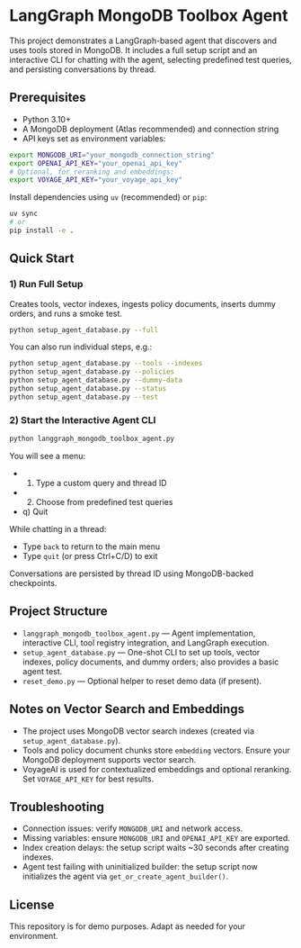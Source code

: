 # LangGraph MongoDB Toolbox Agent

This project demonstrates a LangGraph-based agent that discovers and uses tools stored in MongoDB. It includes a full setup script and an interactive CLI for chatting with the agent, selecting predefined test queries, and persisting conversations by thread.

## Prerequisites

- Python 3.10+
- A MongoDB deployment (Atlas recommended) and connection string
- API keys set as environment variables:

```bash
export MONGODB_URI="your_mongodb_connection_string"
export OPENAI_API_KEY="your_openai_api_key"
# Optional, for reranking and embeddings:
export VOYAGE_API_KEY="your_voyage_api_key"
```

Install dependencies using `uv` (recommended) or `pip`:

```bash
uv sync
# or
pip install -e .
```

## Quick Start

### 1) Run Full Setup

Creates tools, vector indexes, ingests policy documents, inserts dummy orders, and runs a smoke test.

```bash
python setup_agent_database.py --full
```

You can also run individual steps, e.g.:

```bash
python setup_agent_database.py --tools --indexes
python setup_agent_database.py --policies
python setup_agent_database.py --dummy-data
python setup_agent_database.py --status
python setup_agent_database.py --test
```

### 2) Start the Interactive Agent CLI

```bash
python langgraph_mongodb_toolbox_agent.py
```

You will see a menu:

- 1) Type a custom query and thread ID
- 2) Choose from predefined test queries
- q) Quit

While chatting in a thread:

- Type `back` to return to the main menu
- Type `quit` (or press Ctrl+C/D) to exit

Conversations are persisted by thread ID using MongoDB-backed checkpoints.

## Project Structure

- `langgraph_mongodb_toolbox_agent.py` — Agent implementation, interactive CLI, tool registry integration, and LangGraph execution.
- `setup_agent_database.py` — One-shot CLI to set up tools, vector indexes, policy documents, and dummy orders; also provides a basic agent test.
- `reset_demo.py` — Optional helper to reset demo data (if present).

## Notes on Vector Search and Embeddings

- The project uses MongoDB vector search indexes (created via `setup_agent_database.py`).
- Tools and policy document chunks store `embedding` vectors. Ensure your MongoDB deployment supports vector search.
- VoyageAI is used for contextualized embeddings and optional reranking. Set `VOYAGE_API_KEY` for best results.

## Troubleshooting

- Connection issues: verify `MONGODB_URI` and network access.
- Missing variables: ensure `MONGODB_URI` and `OPENAI_API_KEY` are exported.
- Index creation delays: the setup script waits ~30 seconds after creating indexes.
- Agent test failing with uninitialized builder: the setup script now initializes the agent via `get_or_create_agent_builder()`.

## License

This repository is for demo purposes. Adapt as needed for your environment.


